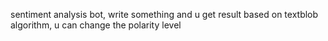sentiment analysis bot, write something and u get result based on textblob algorithm, u can change the polarity level
